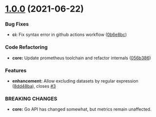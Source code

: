 # [1.0.0](https://github.com/pdf/zfs_exporter/compare/v0.0.3...v1.0.0) (2021-06-22)


### Bug Fixes

* **ci:** Fix syntax error in github actions workflow ([0b6e8bc](https://github.com/pdf/zfs_exporter/commit/0b6e8bc))


### Code Refactoring

* **core:** Update prometheus toolchain and refactor internals ([056b386](https://github.com/pdf/zfs_exporter/commit/056b386))


### Features

* **enhancement:** Allow excluding datasets by regular expression ([8dd48ba](https://github.com/pdf/zfs_exporter/commit/8dd48ba)), closes [#3](https://github.com/pdf/zfs_exporter/issues/3)


### BREAKING CHANGES

* **core:** Go API has changed somewhat, but metrics remain
unaffected.




